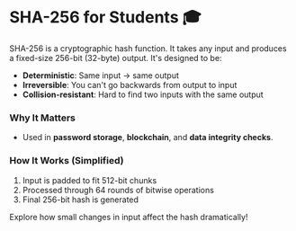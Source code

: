 # SHA-256 for Students 🎓

SHA-256 is a cryptographic hash function. It takes any input and produces a fixed-size 256-bit (32-byte) output. It's designed to be:

- **Deterministic**: Same input → same output
- **Irreversible**: You can't go backwards from output to input
- **Collision-resistant**: Hard to find two inputs with the same output

### Why It Matters
- Used in **password storage**, **blockchain**, and **data integrity checks**.

### How It Works (Simplified)
1. Input is padded to fit 512-bit chunks
2. Processed through 64 rounds of bitwise operations
3. Final 256-bit hash is generated

Explore how small changes in input affect the hash dramatically!
